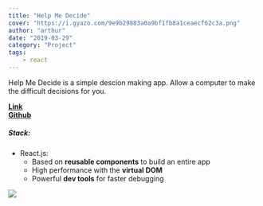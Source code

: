 ```yaml
---
title: "Help Me Decide"
cover: "https://i.gyazo.com/9e9b29883a0a9bf1fb8a1ceaecf62c3a.png"
author: "arthur"
date: "2019-03-29"
category: "Project"
tags:
    - react
---
```



Help Me Decide is a simple descion making app. Allow a computer to make
the difficult decisions for you.

**[Link](https://help-me-decide.netlify.com/)**  
**[Github](https://github.com/rushman7/HelpMeDecide)**

##### Stack:
- React.js:
    - Based on **reusable components** to build an entire app
    - High performance with the **virtual DOM**
    - Powerful **dev tools** for faster debugging
    
<img src="https://media.giphy.com/media/ZClPW4S2PljVwdEUfu/giphy.gif"/>